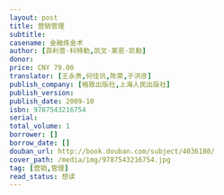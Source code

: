```yaml
---
layout: post
title: 营销管理
subtitle: 
casename: 金融炼金术
author: [菲利普·科特勒,凯文·莱恩·凯勒]
donor: 
price: CNY 79.00
translator: [王永贵,何佳讯,陈荣,于洪彦]
publish_company: [格致出版社,上海人民出版社]
publish_version: 
publish_date: 2009-10
isbn: 9787543216754
serial: 
total_volume: 1
borrower: []
borrow_date: []
douban_url: http://book.douban.com/subject/4036180/
cover_path: /media/img/9787543216754.jpg
tag: [营销,管理]
read_status: 想读
---
```

